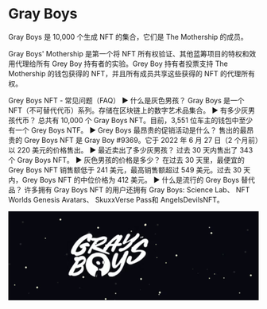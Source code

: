 # Gray Boys

Gray Boys 是 10,000 个生成 NFT 的集合，它们是 The Mothership 的成员。

Gray Boys' Mothership 是第一个将 NFT 所有权验证、其他蓝筹项目的特权和效用代理给所有 Grey Boy 持有者的实验。Grey Boy 持有者投票支持 The Mothership 的钱包获得的 NFT，并且所有成员共享这些获得的 NFT 的代理所有权。

Grey Boys NFT - 常见问题（FAQ）
▶ 什么是灰色男孩？
Gray Boys 是一个 NFT（不可替代代币）系列。存储在区块链上的数字艺术品集合。
▶ 有多少灰男孩代币？
总共有 10,000 个 Gray Boys NFT。目前，3,551 位车主的钱包中至少有一个 Grey Boys NTF。
▶ Grey Boys 最昂贵的促销活动是什么？
售出的最昂贵的 Grey Boys NFT 是 Gray Boy #9369。它于 2022 年 6 月 27 日（2 个月前）以 220 美元的价格售出。
▶ 最近卖出了多少灰男孩？
过去 30 天内售出了 343 个 Gray Boys NFT。
▶ 灰色男孩的价格是多少？
在过去 30 天里，最便宜的 Grey Boys NFT 销售额低于 241 美元，最高销售额超过 549 美元。过去 30 天内，Grey Boys NFT 的中位价格为 412 美元。
▶ 什么是流行的 Grey Boys 替代品？
许多拥有 Gray Boys NFT 的用户还拥有 Gray Boys: Science Lab、 NFT Worlds Genesis Avatars、 SkuxxVerse Pass和 AngelsDevilsNFT。

![nft](微信截图_20220827155926.png)
